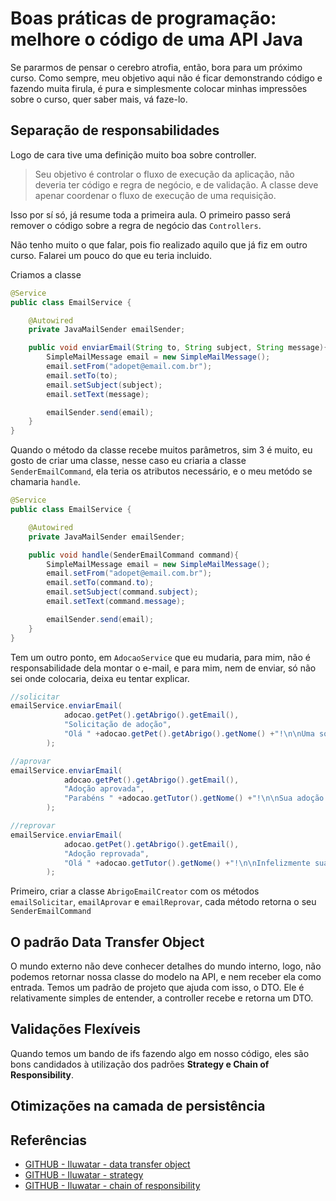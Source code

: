 # Boas práticas de programação: melhore o código de uma API Java

Se pararmos de pensar o cerebro atrofia, então, bora para um próximo curso. Como sempre, meu objetivo aqui não é ficar demonstrando código e fazendo muita firula, é pura e simplesmente colocar minhas impressões sobre o curso, quer saber mais, vá faze-lo.

## Separação de responsabilidades

Logo de cara tive uma definição muito boa sobre controller.

>Seu objetivo é controlar o fluxo de execução da aplicação, não deveria ter código e regra de negócio, e de validação. A classe deve apenar coordenar o fluxo de execução de uma requisição.

Isso por sí só, já resume toda a primeira aula. O primeiro passo será remover o código sobre a regra de negócio das `Controllers`.

Não tenho muito o que falar, pois fio realizado aquilo que já fiz em outro curso. Falarei um pouco do que eu teria incluido.

Criamos a classe

```java
@Service
public class EmailService {    

    @Autowired
    private JavaMailSender emailSender;

    public void enviarEmail(String to, String subject, String message){
        SimpleMailMessage email = new SimpleMailMessage();
        email.setFrom("adopet@email.com.br");
        email.setTo(to);
        email.setSubject(subject);
        email.setText(message);

        emailSender.send(email);
    }    
}
```

Quando o método da classe recebe muitos parâmetros, sim 3 é muito, eu gosto de criar uma classe, nesse caso eu criaria a classe `SenderEmailCommand`, ela teria os atributos necessário, e o meu metódo se chamaria `handle`.

```java
@Service
public class EmailService {    

    @Autowired
    private JavaMailSender emailSender;

    public void handle(SenderEmailCommand command){
        SimpleMailMessage email = new SimpleMailMessage();
        email.setFrom("adopet@email.com.br");
        email.setTo(command.to);
        email.setSubject(command.subject);
        email.setText(command.message);

        emailSender.send(email);
    }    
}
```

Tem um outro ponto, em `AdocaoService` que eu mudaria, para mim, não é responsabilidade dela montar o e-mail, e para mim, nem de enviar, só não sei onde colocaria, deixa eu tentar explicar.

```java
//solicitar
emailService.enviarEmail(
            adocao.getPet().getAbrigo().getEmail(),
            "Solicitação de adoção",
            "Olá " +adocao.getPet().getAbrigo().getNome() +"!\n\nUma solicitação de adoção foi registrada hoje para o pet: " +adocao.getPet().getNome() +". \nFavor avaliar para aprovação ou reprovação."
        );

//aprovar
emailService.enviarEmail(
            adocao.getPet().getAbrigo().getEmail(),
            "Adoção aprovada",
            "Parabéns " +adocao.getTutor().getNome() +"!\n\nSua adoção do pet " +adocao.getPet().getNome() +", solicitada em " +adocao.getData().format(DateTimeFormatter.ofPattern("dd/MM/yyyy HH:mm:ss")) +", foi aprovada.\nFavor entrar em contato com o abrigo " +adocao.getPet().getAbrigo().getNome() +" para agendar a busca do seu pet."
        );

//reprovar
emailService.enviarEmail(
            adocao.getPet().getAbrigo().getEmail(),
            "Adoção reprovada",
            "Olá " +adocao.getTutor().getNome() +"!\n\nInfelizmente sua adoção do pet " +adocao.getPet().getNome() +", solicitada em " +adocao.getData().format(DateTimeFormatter.ofPattern("dd/MM/yyyy HH:mm:ss")) +", foi reprovada pelo abrigo " +adocao.getPet().getAbrigo().getNome() +" com a seguinte justificativa: " +adocao.getJustificativaStatus()
        );
```

Primeiro, criar a classe `AbrigoEmailCreator` com os métodos `emailSolicitar`, `emailAprovar` e `emailReprovar`, cada método retorna o seu `SenderEmailCommand`

## O padrão Data Transfer Object

O mundo externo não deve conhecer detalhes do mundo interno, logo, não podemos retornar nossa classe do modelo na API, e nem receber ela como entrada. Temos um padrão de projeto que ajuda com isso, o DTO. Ele é relativamente simples de entender, a controller recebe e retorna um DTO.

## Validações Flexíveis

Quando temos um bando de ifs fazendo algo em nosso código, eles são bons candidados à utilização dos padrões **Strategy e Chain of Responsibility**.

## Otimizações na camada de persistência



## Referências

* [GITHUB - Iluwatar - data transfer object](https://github.com/iluwatar/java-design-patterns/tree/master/data-transfer-object)
* [GITHUB - Iluwatar - strategy](https://github.com/iluwatar/java-design-patterns/tree/master/strategy)
* [GITHUB - Iluwatar - chain of responsibility](https://github.com/iluwatar/java-design-patterns/tree/master/chain-of-responsibility)
